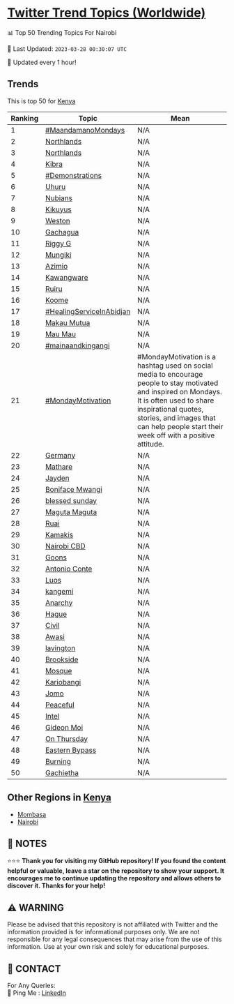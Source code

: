 [Twitter Trend Topics (Worldwide)](https://github.com/ErcinDedeoglu/Twitter-Trend-Topics)
==========


📊 Top 50 Trending Topics For Nairobi

📆 Last Updated: `2023-03-28 00:30:07 UTC`

🔧 Updated every 1 hour!


## Trends

This is top 50 for [Kenya](</Kenya>)

| Ranking | Topic | Mean |
| ------- | ------------ | ------------ |
| 1 | [#MaandamanoMondays](http://twitter.com/search?q=%23MaandamanoMondays) | N/A |
| 2 | [Northlands](http://twitter.com/search?q=Northlands) | N/A |
| 3 | [Northlands](http://twitter.com/search?q=Northlands) | N/A |
| 4 | [Kibra](http://twitter.com/search?q=Kibra) | N/A |
| 5 | [#Demonstrations](http://twitter.com/search?q=%23Demonstrations) | N/A |
| 6 | [Uhuru](http://twitter.com/search?q=Uhuru) | N/A |
| 7 | [Nubians](http://twitter.com/search?q=Nubians) | N/A |
| 8 | [Kikuyus](http://twitter.com/search?q=Kikuyus) | N/A |
| 9 | [Weston](http://twitter.com/search?q=Weston) | N/A |
| 10 | [Gachagua](http://twitter.com/search?q=Gachagua) | N/A |
| 11 | [Riggy G](http://twitter.com/search?q=Riggy+G) | N/A |
| 12 | [Mungiki](http://twitter.com/search?q=Mungiki) | N/A |
| 13 | [Azimio](http://twitter.com/search?q=Azimio) | N/A |
| 14 | [Kawangware](http://twitter.com/search?q=Kawangware) | N/A |
| 15 | [Ruiru](http://twitter.com/search?q=Ruiru) | N/A |
| 16 | [Koome](http://twitter.com/search?q=Koome) | N/A |
| 17 | [#HealingServiceInAbidjan](http://twitter.com/search?q=%23HealingServiceInAbidjan) | N/A |
| 18 | [Makau Mutua](http://twitter.com/search?q=Makau+Mutua) | N/A |
| 19 | [Mau Mau](http://twitter.com/search?q=Mau+Mau) | N/A |
| 20 | [#mainaandkingangi](http://twitter.com/search?q=%23mainaandkingangi) | N/A |
| 21 | [#MondayMotivation](http://twitter.com/search?q=%23MondayMotivation) | #MondayMotivation is a hashtag used on social media to encourage people to stay motivated and inspired on Mondays. It is often used to share inspirational quotes, stories, and images that can help people start their week off with a positive attitude. |
| 22 | [Germany](http://twitter.com/search?q=Germany) | N/A |
| 23 | [Mathare](http://twitter.com/search?q=Mathare) | N/A |
| 24 | [Jayden](http://twitter.com/search?q=Jayden) | N/A |
| 25 | [Boniface Mwangi](http://twitter.com/search?q=Boniface+Mwangi) | N/A |
| 26 | [blessed sunday](http://twitter.com/search?q=blessed+sunday) | N/A |
| 27 | [Maguta Maguta](http://twitter.com/search?q=Maguta+Maguta) | N/A |
| 28 | [Ruai](http://twitter.com/search?q=Ruai) | N/A |
| 29 | [Kamakis](http://twitter.com/search?q=Kamakis) | N/A |
| 30 | [Nairobi CBD](http://twitter.com/search?q=Nairobi+CBD) | N/A |
| 31 | [Goons](http://twitter.com/search?q=Goons) | N/A |
| 32 | [Antonio Conte](http://twitter.com/search?q=Antonio+Conte) | N/A |
| 33 | [Luos](http://twitter.com/search?q=Luos) | N/A |
| 34 | [kangemi](http://twitter.com/search?q=kangemi) | N/A |
| 35 | [Anarchy](http://twitter.com/search?q=Anarchy) | N/A |
| 36 | [Hague](http://twitter.com/search?q=Hague) | N/A |
| 37 | [Civil](http://twitter.com/search?q=Civil) | N/A |
| 38 | [Awasi](http://twitter.com/search?q=Awasi) | N/A |
| 39 | [lavington](http://twitter.com/search?q=lavington) | N/A |
| 40 | [Brookside](http://twitter.com/search?q=Brookside) | N/A |
| 41 | [Mosque](http://twitter.com/search?q=Mosque) | N/A |
| 42 | [Kariobangi](http://twitter.com/search?q=Kariobangi) | N/A |
| 43 | [Jomo](http://twitter.com/search?q=Jomo) | N/A |
| 44 | [Peaceful](http://twitter.com/search?q=Peaceful) | N/A |
| 45 | [Intel](http://twitter.com/search?q=Intel) | N/A |
| 46 | [Gideon Moi](http://twitter.com/search?q=Gideon+Moi) | N/A |
| 47 | [On Thursday](http://twitter.com/search?q=On+Thursday) | N/A |
| 48 | [Eastern Bypass](http://twitter.com/search?q=Eastern+Bypass) | N/A |
| 49 | [Burning](http://twitter.com/search?q=Burning) | N/A |
| 50 | [Gachietha](http://twitter.com/search?q=Gachietha) | N/A |



## Other Regions in [Kenya](</Kenya>)

* [Mombasa](</Kenya/Mombasa.md>)
* [Nairobi](</Kenya/Nairobi.md>)



## 📝 NOTES

⭐⭐⭐ **Thank you for visiting my GitHub repository! If you found the content helpful or valuable, leave a star on the repository to show your support. It encourages me to continue updating the repository and allows others to discover it. Thanks for your help!**


## ⚠️ WARNING

Please be advised that this repository is not affiliated with Twitter and the information provided is for informational purposes only. We are not responsible for any legal consequences that may arise from the use of this information. Use at your own risk and solely for educational purposes.


## 📨 CONTACT

 For Any Queries:  
            🏓 Ping Me : [LinkedIn](https://www.linkedin.com/in/ercindedeoglu/)
